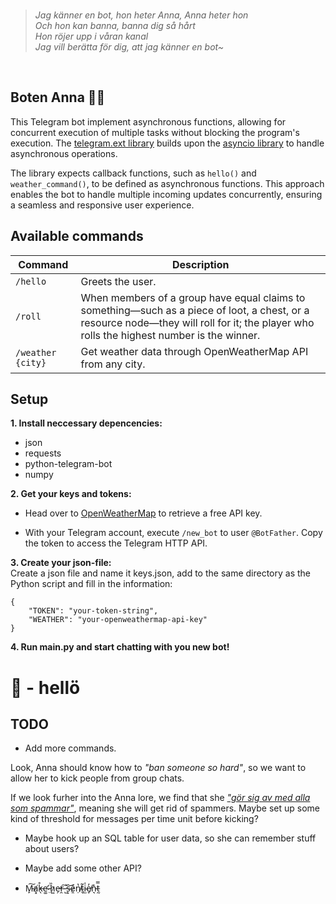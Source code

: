 <br>
<blockquote>

*Jag känner en bot, hon heter Anna, Anna heter hon\
Och hon kan banna, banna dig så hårt\
Hon röjer upp i våran kanal\
Jag vill berätta för dig, att jag känner en bot~*

</blockquote>
<br>

## **Boten Anna** 💁‍♀️

This Telegram bot implement asynchronous functions, allowing for concurrent execution of multiple tasks without blocking the program's execution. The <a href="https://docs.python-telegram-bot.org/en/stable/telegram.ext.html">telegram.ext library</a> builds upon the <a href="https://docs.python.org/3/library/asyncio.html">asyncio library</a> to handle asynchronous operations. 

The library expects callback functions, such as <code>hello()</code> and <code>weather_command()</code>, to be defined as asynchronous functions. This approach enables the bot to handle multiple incoming updates concurrently, ensuring a seamless and responsive user experience.



## **Available commands**

| Command            | Description                                                                                         |
|--------------------|-----------------------------------------------------------------------------------------------------|
| `/hello`           | Greets the user.                                                                                    |
| `/roll`            | When members of a group have equal claims to something—such as a piece of loot, a chest, or a                    resource node—they will roll for it; the player who rolls the highest number is the winner.         |
| `/weather {city}`  | Get weather data through OpenWeatherMap API from any city.                                         |


## **Setup**

**1. Install neccessary depencencies:**
- json
- requests
- python-telegram-bot
- numpy

**2. Get your keys and tokens:**
- Head over to <a href="https://openweathermap.org">OpenWeatherMap</a> to retrieve a free API key.

- With your Telegram account, execute <code>/new_bot</code> to user <code>@BotFather</code>. Copy the token to access the Telegram HTTP API.

**3. Create your json-file:**\
Create a json file and name it keys.json, add to the same directory as the Python script and fill in the information:

```
{
    "TOKEN": "your-token-string",
    "WEATHER": "your-openweathermap-api-key"
}
```

**4. Run main.py and start chatting with you new bot!**

# 🤖 - hellö


## **TODO**
- Add more commands.


Look, Anna should know how to *"ban someone so hard"*, so we want to allow her to kick people from group chats.

If we look furher into the Anna lore, we find that she <a href="https://genius.com/Basshunter-boten-anna-lyrics">*"gör sig av med alla som spammar"*</a>, meaning she will get rid of spammers. Maybe set up some kind of threshold for messages per time unit before kicking?

- Maybe hook up an SQL table for user data, so she can remember stuff about users?

- Maybe add some other API?

- M̵̙͠a̸͓̕k̵̖̊e̴̛͚ ̵̤̈h̷͍̏e̵̗̕r̵̯͠ ̶̺͐s̴͕͝ḙ̷̌ṇ̸̔t̴̬͂i̴̫̍e̸̞̓n̵͉̽t̵̰̿